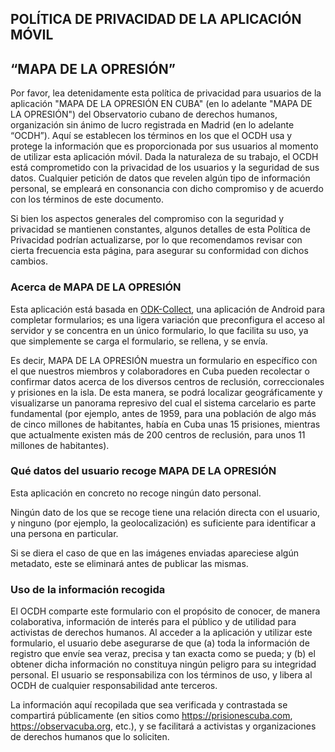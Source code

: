 
## POLÍTICA DE PRIVACIDAD DE LA APLICACIÓN MÓVIL
## “MAPA DE LA OPRESIÓN”

Por favor, lea detenidamente esta política de privacidad para usuarios de la aplicación "MAPA DE LA OPRESIÓN EN CUBA" (en lo adelante "MAPA DE LA OPRESIÓN") del Observatorio cubano de derechos humanos, organización sin ánimo de lucro registrada en Madrid (en lo adelante “OCDH”).
Aquí se establecen los términos en los que el OCDH usa y protege la información que es proporcionada por sus usuarios al momento de utilizar esta aplicación móvil. Dada la naturaleza de su trabajo, el OCDH está comprometido con la privacidad de los usuarios y la seguridad de sus datos. Cualquier petición de datos que revelen algún tipo de información personal, se empleará en consonancia con dicho compromiso y de acuerdo con los términos de este documento. 

Si bien los aspectos generales del compromiso con la seguridad y privacidad se mantienen constantes, algunos detalles de esta Política de Privacidad podrían actualizarse, por lo que recomendamos revisar con cierta frecuencia esta página, para asegurar su conformidad con dichos cambios.

### Acerca de MAPA DE LA OPRESIÓN
Esta aplicación está basada en [ODK-Collect](https://github.com/getodk/collect), una aplicación de Android para completar formularios; es una ligera variación que preconfigura el acceso al servidor y se concentra en un único formulario, lo que facilita su uso, ya que simplemente se carga el formulario, se rellena, y se envía. 

Es decir, MAPA DE LA OPRESIÓN muestra un formulario en específico con el que nuestros miembros y colaboradores en Cuba pueden recolectar o confirmar datos acerca de los diversos centros de reclusión, correccionales y prisiones en la isla. De esta manera, se podrá localizar geográficamente y visualizarse un panorama represivo del cual el sistema carcelario es parte fundamental (por ejemplo, antes de 1959, para una población de algo más de cinco millones de habitantes, había en Cuba unas 15 prisiones, mientras que actualmente existen más de 200 centros de reclusión, para unos 11 millones de habitantes). 

### Qué datos del usuario recoge MAPA DE LA OPRESIÓN
Esta aplicación en concreto no recoge ningún dato personal. 

Ningún dato de los que se recoge tiene una relación directa con el usuario, y ninguno (por ejemplo, la geolocalización) es suficiente para identificar a una persona en particular. 

Si se diera el caso de que en las imágenes enviadas apareciese algún metadato, este se eliminará antes de publicar las mismas.

### Uso de la información recogida
El OCDH comparte este formulario con el propósito de conocer, de manera colaborativa, información de interés para el público y de utilidad para activistas de derechos humanos. Al acceder a la aplicación y utilizar este formulario, el usuario debe asegurarse de que (a) toda la información de registro que envíe sea veraz, precisa y tan exacta como se pueda; y (b) el obtener dicha información no constituya ningún peligro para su integridad personal. El usuario se responsabiliza con los términos de uso, y libera al OCDH de cualquier responsabilidad ante terceros.

La información aquí recopilada que sea verificada y contrastada se compartirá públicamente (en sitios como https://prisionescuba.com, https://observacuba.org, etc.), y se facilitará a activistas y organizaciones de derechos humanos que lo soliciten.



